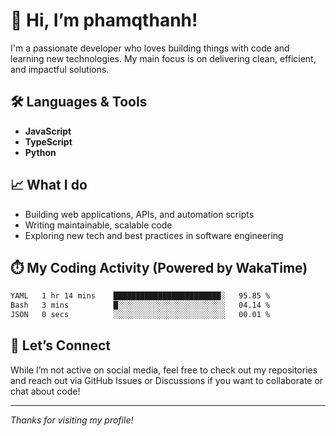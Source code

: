 # 👋 Hi, I’m phamqthanh!

I'm a passionate developer who loves building things with code and learning new technologies. My main focus is on delivering clean, efficient, and impactful solutions.

## 🛠️ Languages & Tools

- **JavaScript**
- **TypeScript**
- **Python**

## 📈 What I do

- Building web applications, APIs, and automation scripts
- Writing maintainable, scalable code
- Exploring new tech and best practices in software engineering

## ⏱️ My Coding Activity (Powered by WakaTime)

<!--START_SECTION:waka-->

```txt
YAML   1 hr 14 mins    ████████████████████████░   95.85 %
Bash   3 mins          █░░░░░░░░░░░░░░░░░░░░░░░░   04.14 %
JSON   0 secs          ░░░░░░░░░░░░░░░░░░░░░░░░░   00.01 %
```

<!--END_SECTION:waka-->

## 🤝 Let’s Connect

While I’m not active on social media, feel free to check out my repositories and reach out via GitHub Issues or Discussions if you want to collaborate or chat about code!

---

_Thanks for visiting my profile!_
